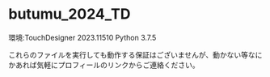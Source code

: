 # butumu_2024_TD

環境:TouchDesigner 2023.11510 Python 3.7.5 

これらのファイルを実行しても動作する保証はございませんが、動かない等なにかあれば気軽にプロフィールのリンクからご連絡ください。
